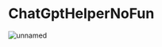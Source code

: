 # ChatGptHelperNoFun

![unnamed](https://github.com/jameshenager/ChatGptHelperNoFun/assets/145277085/c3b1b025-d859-4492-928b-b509be5fdbc9)
